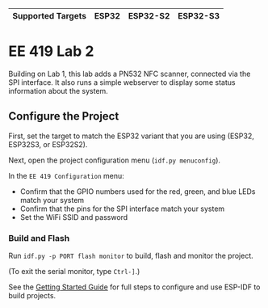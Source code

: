 | Supported Targets | ESP32 | ESP32-S2 | ESP32-S3 |
| ----------------- | ----- | -------- | -------- |

# EE 419 Lab 2

Building on Lab 1, this lab adds a PN532 NFC scanner, connected via the SPI interface. It also
runs a simple webserver to display some status information about the system.

## Configure the Project

First, set the target to match the ESP32 variant that you are using (ESP32, ESP32S3, or ESP32S2).

Next, open the project configuration menu (`idf.py menuconfig`).

In the `EE 419 Configuration` menu:

* Confirm that the GPIO numbers used for the red, green, and blue LEDs match your system
* Confirm that the pins for the SPI interface match your system
* Set the WiFi SSID and password

### Build and Flash

Run `idf.py -p PORT flash monitor` to build, flash and monitor the project.

(To exit the serial monitor, type ``Ctrl-]``.)

See the [Getting Started Guide](https://docs.espressif.com/projects/esp-idf/en/latest/get-started/index.html) for full steps to configure and use ESP-IDF to build projects.

